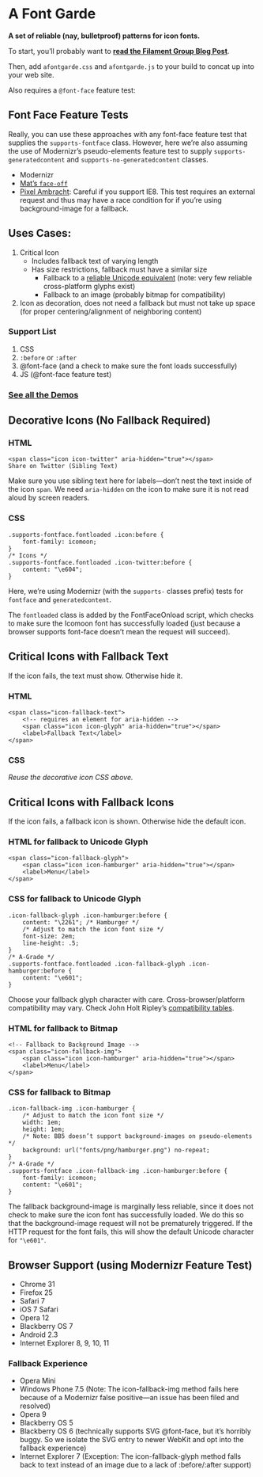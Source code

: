 # A Font Garde

**A set of reliable (nay, bulletproof) patterns for icon fonts.**

To start, you’ll probably want to **[read the Filament Group Blog Post](http://filamentgroup.com/lab/bulletproof_icon_fonts)**.

Then, add `afontgarde.css` and `afontgarde.js` to your build to concat up into your web site.

Also requires a `@font-face` feature test:

## Font Face Feature Tests

Really, you can use these approaches with any font-face feature test that supplies the `supports-fontface` class. However, here we’re also assuming the use of Modernizr’s pseudo-elements feature test to supply `supports-generatedcontent` and `supports-no-generatedcontent` classes.

* Modernizr
* [Mat’s `face-off`](https://github.com/filamentgroup/face-off)
* [Pixel Ambracht](http://pixelambacht.nl/2013/font-face-render-check/): Careful if you support IE8. This test requires an external request and thus may have a race condition for if you’re using background-image for a fallback.

## Uses Cases:

1. Critical Icon
	* Includes fallback text of varying length
	* Has size restrictions, fallback must have a similar size
		* Fallback to a [reliable Unicode equivalent](http://unicode.johnholtripley.co.uk/) (note: very few reliable cross-platform glyphs exist)
		* Fallback to an image (probably bitmap for compatibility)
1. Icon as decoration, does not need a fallback but must not take up space (for proper centering/alignment of neighboring content)

### Support List

1. CSS
1. `:before` or `:after`
1. @font-face (and a check to make sure the font loads successfully)
1. JS (@font-face feature test)

### [See all the Demos](http://filamentgroup.github.io/a-font-garde/markup.html)

## Decorative Icons (No Fallback Required)

### HTML

	<span class="icon icon-twitter" aria-hidden="true"></span>
	Share on Twitter (Sibling Text)

Make sure you use sibling text here for labels—don’t nest the text inside of the icon `span`. We need `aria-hidden` on the icon to make sure it is not read aloud by screen readers.

### CSS

	.supports-fontface.fontloaded .icon:before {
		font-family: icomoon;
	}
	/* Icons */
	.supports-fontface.fontloaded .icon-twitter:before {
		content: "\e604";
	}

Here, we’re using Modernizr (with the `supports-` classes prefix) tests for `fontface` and `generatedcontent`.

The `fontloaded` class is added by the FontFaceOnload script, which checks to make sure the Icomoon font has successfully loaded (just because a browser supports font-face doesn’t mean the request will succeed).

## Critical Icons with Fallback Text

If the icon fails, the text must show. Otherwise hide it.

### HTML

	<span class="icon-fallback-text">
		<!-- requires an element for aria-hidden -->
		<span class="icon icon-glyph" aria-hidden="true"></span>
		<label>Fallback Text</label>
	</span>

### CSS

*Reuse the decorative icon CSS above.*

## Critical Icons with Fallback Icons

If the icon fails, a fallback icon is shown. Otherwise hide the default icon.

### HTML for fallback to Unicode Glyph

	<span class="icon-fallback-glyph">
		<span class="icon icon-hamburger" aria-hidden="true"></span>
		<label>Menu</label>
	</span>

### CSS for fallback to Unicode Glyph

	.icon-fallback-glyph .icon-hamburger:before {
		content: "\2261"; /* Hamburger */
		/* Adjust to match the icon font size */
		font-size: 2em;
		line-height: .5;
	}
	/* A-Grade */
	.supports-fontface.fontloaded .icon-fallback-glyph .icon-hamburger:before {
		content: "\e601";
	}

Choose your fallback glyph character with care. Cross-browser/platform compatibility may vary. Check John Holt Ripley’s [compatibility tables]( http://unicode.johnholtripley.co.uk/).

### HTML for fallback to Bitmap

	<!-- Fallback to Background Image -->
	<span class="icon-fallback-img">
		<span class="icon icon-hamburger" aria-hidden="true"></span>
		<label>Menu</label>
	</span>

### CSS for fallback to Bitmap

	.icon-fallback-img .icon-hamburger {
		/* Adjust to match the icon font size */
		width: 1em;
		height: 1em;
		/* Note: BB5 doesn’t support background-images on pseudo-elements */
		background: url("fonts/png/hamburger.png") no-repeat;
	}
	/* A-Grade */
	.supports-fontface .icon-fallback-img .icon-hamburger:before {
		font-family: icomoon;
		content: "\e601";
	}

The fallback background-image is marginally less reliable, since it does not check to make sure the icon font has successfully loaded. We do this so that the background-image request will not be prematurely triggered. If the HTTP request for the font fails, this will show the default Unicode character for `"\e601"`.

## Browser Support (using Modernizr Feature Test)

* Chrome 31
* Firefox 25
* Safari 7
* iOS 7 Safari
* Opera 12
* Blackberry OS 7
* Android 2.3
* Internet Explorer 8, 9, 10, 11

### Fallback Experience

* Opera Mini
* Windows Phone 7.5 (Note: The icon-fallback-img method fails here because of a Modernizr false positive—an issue has been filed and resolved)
* Opera 9
* Blackberry OS 5
* Blackberry OS 6 (technically supports SVG @font-face, but it’s horribly buggy. So we isolate the SVG entry to newer WebKit and opt into the fallback experience)
* Internet Explorer 7 (Exception: The icon-fallback-glyph method falls back to text instead of an image due to a lack of :before/:after support)


